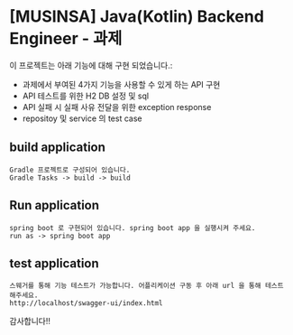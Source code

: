 # [MUSINSA] Java(Kotlin) Backend Engineer - 과제

이 프로젝트는 아래 기능에 대해 구현 되었습니다.:

- 과제에서 부여된 4가지 기능을 사용할 수 있게 하는 API 구현
- API 테스트를 위한 H2 DB 설정 및 sql
- API 실패 시 실패 사유 전달을 위한 exception response
- repositoy 및 service 의 test case

## build application
```
Gradle 프로젝트로 구성되어 있습니다.
Gradle Tasks -> build -> build
```

## Run application
```
spring boot 로 구현되어 있습니다. spring boot app 을 실행시켜 주세요.
run as -> spring boot app

```

## test application
```
스웨거를 통해 기능 테스트가 가능합니다. 어플리케이션 구동 후 아래 url 을 통해 테스트 해주세요.
http://localhost/swagger-ui/index.html
```

감사합니다!!
